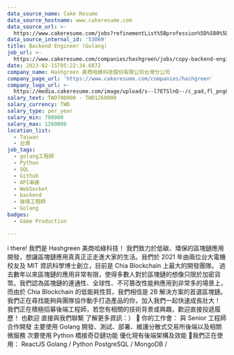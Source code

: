 ```yaml
---
data_source_name: Cake Resume
data_source_hostname: www.cakeresume.com
data_source_url: >-
  https://www.cakeresume.com/jobs?refinementList%5Bprofession%5D%5B0%5D=game-production&range%5Bsalary_range%5D%5Bmin%5D=1000000
data_source_internal_id: '53069'
title: Backend Engineer (Golang)
job_url: >-
  https://www.cakeresume.com/companies/hashgreen/jobs/copy-backend-engineer-golang
date: 2023-02-15T05:22:34.687Z
company_name: Hashgreen 美商哈綠科技股份有限公司台灣分公司
company_page_url: 'https://www.cakeresume.com/companies/hashgreen'
company_logo_url: >-
  https://media.cakeresume.com/image/upload/s--l7ETSlnQ--/c_pad,fl_png8,h_200,w_200/v1667371703/m0gjza4gzoxzw5o01zjr.png
salary_text: TWD700000 - TWD1260000
salary_currency: TWD
salary_type: per_year
salary_min: 700000
salary_max: 1260000
location_list:
  - Taiwan
  - 台灣
job_tags:
  - golang工程師
  - Python
  - SQL
  - Github
  - API串接
  - WebSocket
  - backend
  - 後端工程師
  - Golang
badges:
  - Game Production

---
```


i there! 我們是 Hashgreen 美商哈綠科技！ 我們致力於低碳、環保的區塊鏈應用開發，想讓區塊鏈應用真真正正走進大家的生活。我們於 2021 年由兩位台大電機校友及 MIT 資訊科學博士創立，目前是 Chia Blockchain 上最大的開發團隊。 過去數年以來區塊鏈的應用非常有限，使得多數人對於區塊鏈的想像只限於加密貨幣。我們認為區塊鏈的連通性、全球性、不可篡改性能夠應用到非常多的場景上，而由於 Chia Blockchain 的低能耗性質，我們相信是 2B 解決方案的首選區塊鏈。 我們正在尋找能夠與團隊協作動手打造產品的你，加入我們一起快速成長壯大！ 我們正在積極招募後端工程師，若您有相關的技術背景或興趣，歡迎直接投遞履歷！ 也歡迎 直接與我們聯繫 了解更多資訊：） 🌱 你的工作會： 與 Senior 工程師合作開發 主要使用 Golang 開發、測試、部署、維護分散式交易所後端以及相關微服務 次要使用 Python 橋接奇亞鏈功能 優化現有後端架構及效能 🌱我們正在使用： ReactJS Golang / Python PostgreSQL / MongoDB /